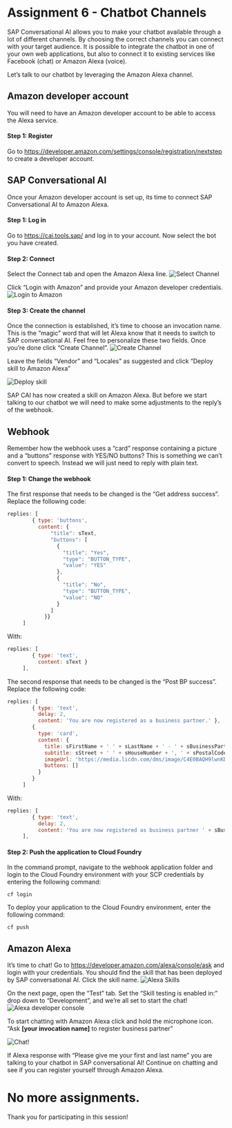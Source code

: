 # Assignment 6 - Chatbot Channels
SAP Conversational AI allows you to make your chatbot available through a lot of different channels. By choosing the correct channels you can connect with your target audience. It is possible to integrate the chatbot in one of your own web applications, but also to connect it to existing services like Facebook (chat) or Amazon Alexa (voice). 

Let’s talk to our chatbot by leveraging the Amazon Alexa channel. 

## Amazon developer account
You will need to have an Amazon developer account to be able to access the Alexa service.

#### Step 1: Register
 Go to https://developer.amazon.com/settings/console/registration/nextstep to create a developer account.

## SAP Conversational AI
Once your Amazon developer account is set up, its time to connect SAP Conversational AI to Amazon Alexa.

#### Step 1: Log in
Go to https://cai.tools.sap/ and log in to your account. Now select the bot you have created.

#### Step 2: Connect
Select the Connect tab and open the Amazon Alexa line.
![Select Channel](https://github.com/iemkek/SAP_Conversational_AI_Assignments/blob/master/img/ChatbotChannels1.png)

Click “Login with Amazon” and provide your Amazon developer credentials. 
![Login to Amazon](https://github.com/iemkek/SAP_Conversational_AI_Assignments/blob/master/img/ChatbotChannels2.png)

#### Step 3: Create the channel
Once the connection is established, it’s time to choose an invocation name. This is the “magic” word that will let Alexa know that it needs to switch to SAP conversational AI. Feel free to personalize these two fields. Once you’re done click “Create Channel”.
![Create Channel](https://github.com/iemkek/SAP_Conversational_AI_Assignments/blob/master/img/ChatbotChannels3.png)

Leave the fields “Vendor” and “Locales” as suggested and click “Deploy skill to Amazon Alexa” 

![Deploy skill](https://github.com/iemkek/SAP_Conversational_AI_Assignments/blob/master/img/ChatbotChannels4.png)

SAP CAI has now created a skill on Amazon Alexa. But before we start talking to our chatbot we will need to make some adjustments to the reply’s of the webhook.

## Webhook
Remember how the webhook uses a “card” response containing a picture and a “buttons” response with YES/NO buttons? This is something we can’t convert to speech. Instead we will just need to reply with plain text.

#### Step 1: Change the webhook
The first response that needs to be changed is the “Get address success”. Replace the following code:

```javascript
replies: [
		{ type: 'buttons',
		  content: {
			  "title": sText,
			  "buttons": [
				{
				  "title": "Yes",
				  "type": "BUTTON_TYPE",
				  "value": "YES"
				},
				{
				  "title": "No",
				  "type": "BUTTON_TYPE",
				  "value": "NO"
				}
			  ]
			}}
	 ]
```

With:

```javascript
replies: [
		{ type: 'text',
		  content: sText }
	 ],
```

The second response that needs to be changed is the “Post BP success”. Replace the following code:

```javascript
replies: [
		{ type: 'text',
		  delay: 2,
		  content: 'You are now registered as a business partner.' },
		{
		  type: 'card',
		  content: {
			title: sFirstName + ' ' + sLastName + ' - ' + sBusinessPartnerNr,
			subtitle: sStreet + ' ' + sHouseNumber + ', ' + sPostalCode + ' ' + sCity,
			imageUrl: 'https://media.licdn.com/dms/image/C4E0BAQH9lwnKDWtBew/company-logo_400_400/0?e=1572480000&v=beta&t=wYK8bopvEmZQdhFnLnwq9okBQROfCqkVGA95UCFmlmA',
			buttons: []
		  }
		}	
	 ]

```
With:

```javascript
replies: [
		{ type: 'text',
		  delay: 2,
		  content: 'You are now registered as business partner ' + sBusinessPartnerNr + '.' }
	 ],

```

#### Step 2: Push the application to Cloud Foundry
In the command prompt, navigate to the webhook application folder and login to the Cloud Foundry environment with your SCP credentials by entering the following command:

```
cf login
```

To deploy your application to the Cloud Foundry environment, enter the following command:

```
cf push
```

## Amazon Alexa
It’s time to chat! 
Go to https://developer.amazon.com/alexa/console/ask and login with your credentials. You should find the skill that has been deployed by SAP conversational AI. Click the skill name.
![Alexa Skills](https://github.com/iemkek/SAP_Conversational_AI_Assignments/blob/master/img/ChatbotChannels5.png)

On the next page, open the “Test” tab. Set the “Skill testing is enabled in:” drop down to “Development”, and we’re all set to start the chat!
![Alexa developer console](https://github.com/iemkek/SAP_Conversational_AI_Assignments/blob/master/img/ChatbotChannels6.png)

To start chatting with Amazon Alexa click and hold the microphone icon. “Ask **[your invocation name]** to register business partner”

![Chat!](https://github.com/iemkek/SAP_Conversational_AI_Assignments/blob/master/img/ChatbotChannels7.png)
 
If Alexa response with “Please give me your first and last name” you are talking to your chatbot in SAP conversational AI! Continue on chatting and see if you can register yourself through Amazon Alexa.

# No more assignments.
Thank you for participating in this session!
